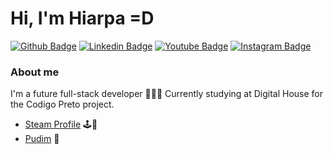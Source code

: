# Hi, I'm Hiarpa =D
[![Github Badge](https://img.shields.io/badge/-Github-000?style=flat-square&logo=Github&logoColor=white&link=https://github.com/Hiarpa)](https://github.com/Hiarpa)
[![Linkedin Badge](https://img.shields.io/badge/-LinkedIn-blue?style=flat-square&logo=Linkedin&logoColor=white&link=https://www.linkedin.com/in/hiarpa/)](https://www.linkedin.com/in/hiarpa/)
[![Youtube Badge](https://img.shields.io/badge/-YouTube-ff0000?style=flat-square&labelColor=ff0000&logo=youtube&logoColor=white&link=https://www.youtube.com/user/hiarpanetto)](https://www.youtube.com/user/hiarpanetto)
[![Instagram Badge](https://img.shields.io/badge/Instagram-E4405F?style=for-the-badge&logo=instagram&logoColor=white=https://www.instagram.com/hiarpa/)](https://www.instagram.com/hiarpa/)

### About me
I'm a future full-stack developer 👨🏿‍💻
Currently studying at Digital House for the Codigo Preto project.
- [Steam Profile](https://steamcommunity.com/id/hiarpa) 🕹️🔧
- [Pudim](http://pudim.com.br) 🍮
